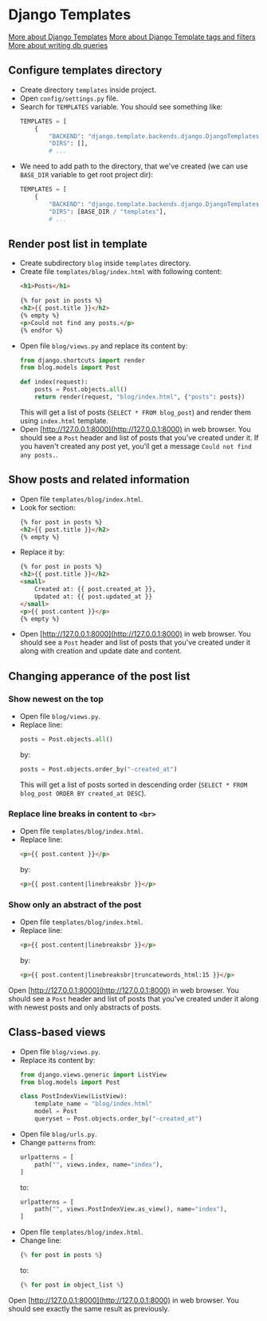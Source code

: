 # Django Templates

[More about Django Templates](https://docs.djangoproject.com/en/5.1/topics/templates/)
[More about Django Template tags and filters](https://docs.djangoproject.com/en/5.1/ref/templates/builtins/)
[More about writing db queries](https://docs.djangoproject.com/en/5.1/topics/db/queries/)

## Configure templates directory
* Create directory `templates` inside project.
* Open `config/settings.py` file.
* Search for `TEMPLATES` variable. You should see something like:
  ```python
  TEMPLATES = [
      {
          "BACKEND": "django.template.backends.django.DjangoTemplates",
          "DIRS": [],
          # ...
  ```
* We need to add path to the directory, that we've created (we can use `BASE_DIR` variable to get root project dir):
  ```python
  TEMPLATES = [
      {
          "BACKEND": "django.template.backends.django.DjangoTemplates",
          "DIRS": [BASE_DIR / "templates"],
          # ...
  ```

## Render post list in template
* Create subdirectory `blog` inside `templates` directory.
* Create file `templates/blog/index.html` with following content:
  ```html
  <h1>Posts</h1>

  {% for post in posts %}
  <h2>{{ post.title }}</h2>
  {% empty %}
  <p>Could not find any posts.</p>
  {% endfor %}
  ```
* Open file `blog/views.py` and replace its content by:
  ```python
  from django.shortcuts import render
  from blog.models import Post

  def index(request):
      posts = Post.objects.all()
      return render(request, "blog/index.html", {"posts": posts})
  ```
  This will get a list of posts (`SELECT * FROM blog_post`) and render them using `index.html` template.
* Open [http://127.0.0.1:8000](http://127.0.0.1:8000) in web browser. You should see a `Post` header and list of posts that you've created under it. If you haven't created any post yet, you'll get a message `Could not find any posts.`.

## Show posts and related information
* Open file `templates/blog/index.html`.
* Look for section:
  ```html
  {% for post in posts %}
  <h2>{{ post.title }}</h2>
  {% empty %}
  ```
* Replace it by:
  ```html
  {% for post in posts %}
  <h2>{{ post.title }}</h2>
  <small>
      Created at: {{ post.created_at }},
      Updated at: {{ post.updated_at }}
  </small>
  <p>{{ post.content }}</p>
  {% empty %}
  ```
* Open [http://127.0.0.1:8000](http://127.0.0.1:8000) in web browser. You should see a `Post` header and list of posts that you've created under it along with creation and update date and content.

## Changing apperance of the post list

### Show newest on the top
* Open file `blog/views.py`.
* Replace line:
  ```python
  posts = Post.objects.all()
  ```
  by:
  ```python
  posts = Post.objects.order_by("-created_at")
  ```
  This will get a list of posts sorted in descending order (`SELECT * FROM blog_post ORDER BY created_at DESC`).

### Replace line breaks in content to `<br>`
* Open file `templates/blog/index.html`.
* Replace line:
  ```html
  <p>{{ post.content }}</p>
  ```
  by:
  ```html
  <p>{{ post.content|linebreaksbr }}</p>
  ```

### Show only an abstract of the post
* Open file `templates/blog/index.html`.
* Replace line:
  ```html
  <p>{{ post.content|linebreaksbr }}</p>
  ```
  by:
  ```html
  <p>{{ post.content|linebreaksbr|truncatewords_html:15 }}</p>
  ```

Open [http://127.0.0.1:8000](http://127.0.0.1:8000) in web browser. You should see a `Post` header and list of posts that you've created under it along with newest posts and only abstracts of posts.

## Class-based views
* Open file `blog/views.py`.
* Replace its content by:
  ```python
  from django.views.generic import ListView
  from blog.models import Post

  class PostIndexView(ListView):
      template_name = "blog/index.html"
      model = Post
      queryset = Post.objects.order_by("-created_at")
  ```
* Open file `blog/urls.py`.
* Change `patterns` from:
  ```python
  urlpatterns = [
      path("", views.index, name="index"),
  ]
  ```
  to:
  ```python
  urlpatterns = [
      path("", views.PostIndexView.as_view(), name="index"),
  ]
  ```
* Open file `templates/blog/index.html`.
* Change line:
  ```python
  {% for post in posts %}
  ```
  to:
  ```python
  {% for post in object_list %}
  ```

Open [http://127.0.0.1:8000](http://127.0.0.1:8000) in web browser. You should see exactly the same result as previously.
